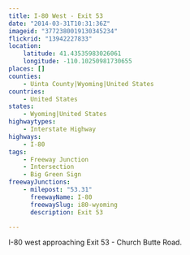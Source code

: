 ```yaml
---
title: I-80 West - Exit 53
date: "2014-03-31T10:31:36Z"
imageid: "3772380019130345234"
flickrid: "13942227833"
location:
    latitude: 41.43535983026061
    longitude: -110.10250981730655
places: []
counties:
    - Uinta County|Wyoming|United States
countries:
    - United States
states:
    - Wyoming|United States
highwaytypes:
    - Interstate Highway
highways:
    - I-80
tags:
    - Freeway Junction
    - Intersection
    - Big Green Sign
freewayJunctions:
    - milepost: "53.31"
      freewayName: I-80
      freewaySlug: i80-wyoming
      description: Exit 53

---
```

I-80 west approaching Exit 53 - Church Butte Road.